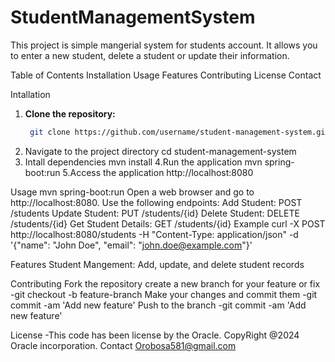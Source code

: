 # StudentManagementSystem
This project is simple mangerial system for students account. It allows you to enter a new student, delete a student or update their information.

Table of Contents
Installation
Usage
Features
Contributing
License
Contact

Intallation
  1. **Clone the repository:**
      ```bash
       git clone https://github.com/username/student-management-system.git
  2. Navigate to the project directory
       cd student-management-system
  3. Intall dependencies
       mvn install
  4.Run the application
       mvn spring-boot:run
  5.Access the application
      http://localhost:8080

Usage
  mvn spring-boot:run
    Open a web browser and go to http://localhost:8080.
    Use the following endpoints:
    Add Student: POST /students
    Update Student: PUT /students/{id}
    Delete Student: DELETE /students/{id}
    Get Student Details: GET /students/{id}
  Example
    curl -X POST http://localhost:8080/students -H "Content-Type: application/json" -d '{"name": "John Doe", "email": "john.doe@example.com"}'
    
Features
Student Mangement: Add, update, and delete student records

Contributing
  Fork the repository
  create a new branch for your feature or fix
    -git checkout -b feature-branch
  Make your changes and commit them
    -git commit -am 'Add new feature'
  Push to the branch
    -git commit -am 'Add new feature'

License
  -This code has been license by the Oracle. CopyRight @2024 Oracle incorporation.
Contact
  Orobosa581@gmail.com

  



